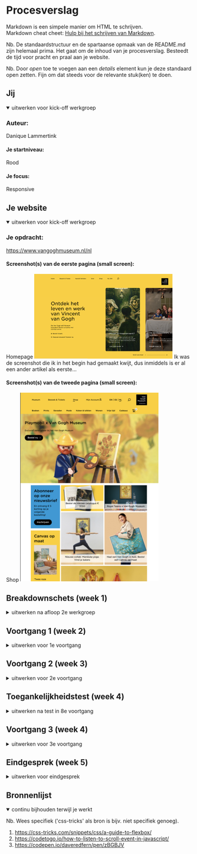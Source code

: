 # Procesverslag
Markdown is een simpele manier om HTML te schrijven.  
Markdown cheat cheet: [Hulp bij het schrijven van Markdown](https://github.com/adam-p/markdown-here/wiki/Markdown-Cheatsheet).

Nb. De standaardstructuur en de spartaanse opmaak van de README.md zijn helemaal prima. Het gaat om de inhoud van je procesverslag. Besteedt de tijd voor pracht en praal aan je website.

Nb. Door *open* toe te voegen aan een *details* element kun je deze standaard open zetten. Fijn om dat steeds voor de relevante stuk(ken) te doen.





## Jij

<details open>
<summary>uitwerken voor kick-off werkgroep</summary>

### Auteur:
Danique Lammertink

#### Je startniveau:
Rood

#### Je focus:
Responsive
 
</details>





## Je website

<details open>
<summary>uitwerken voor kick-off werkgroep</summary>

### Je opdracht:
https://www.vangoghmuseum.nl/nl

#### Screenshot(s) van de eerste pagina (small screen): 
Homepage 
<img src="images/website1.png" width="375px" alt="homepage">
Ik was de screenshot die ik in het begin had gemaakt kwijt, dus inmiddels is er al een ander artikel als eerste... 

#### Screenshot(s) van de tweede pagina (small screen):
Shop 
<img src="images/website2.png" width="375px" alt="kennis en onderzoek pagina">
 
</details>





## Breakdownschets (week 1)

<details>
<summary>uitwerken na afloop 2e werkgroep</summary>

### de hele pagina: 
<img src="images/breakdown1.png" width="375px" alt="breakdown van de hele pagina">

### dynamisch deel (bijv menu): 
<img src="images/breakdown2.png" width="375px" alt="breakdown van de web versie">



</details>





## Voortgang 1 (week 2)

<details>
<summary>uitwerken voor 1e voortgang</summary>

### Stand van zaken
Ik begon best wel goed en was erg enthousiast. De website die ik heb gekozen leek mij erg leuk om te doen, dit omdat ik sinds ik weet dat Van Gogh ooit bestaan heeft, ik fan ben van hem. Daarnaast leek de website mij niet al te moeilijk, dit vond ik belangrijk omdat ik voor het eerst een responsive website zou maken.


### Agenda voor meeting
samen met je groepje opstellen

| student 1      |
| ---            |
|responsive maken|
| hoe ik de fotos|
| het beste kan aanpakken           |


### Verslag van meeting
Ik was als enige bij de feedback ronde, dus had genoeg tijd om mijn eigen vragen te stellen. Ik heb wel contact gehad met mijn groep maatje, maar hij had het druk.

</details>





## Voortgang 2 (week 3)

<details>
<summary>uitwerken voor 2e voortgang</summary>

### Stand van zaken
Door een tekort aan tijd wegens een ander vak had ik niet heel veel vorderingen sinds vorige week, maar ik liep wel al tegen wat punten aan. Ik wil een responsive website, en de display flex werkt niet mee. 


### Agenda voor meeting
samen met je groepje opstellen

| student 1      | student 2          | 
| ---            | ---                | 
| display flex   | responsive         | 
| van de images  |                    | 
| ...            | ...                | 


### Verslag van meeting
Mijn groepmaatje kwam pas na een kwartier in de feedback sessie, dus ik had al mijn vragen al behandelt toen hij aankwam. Deze keer had ik een gesprek met de studentassistenten en hun konden mij goed helpen met mijn vragen. Mijn display flex werkt nu eindelijk wel en dit is een grote stap in mijn website. Hij lijkt al bijna op de echte versie.

</details>





## Toegankelijkheidstest (week 4)

<details>
<summary>uitwerken na test in 8e voortgang</summary>

### Bevindingen
- De taal van mijn website stond op engels dus hij las alles in het engels voor.
- Ik heb de a states nog niet gedaan in css.

#### Titel eerste bevinding
De taal stond in het engels

Ik was vergeten om in de head de taal aan te passen naar NL.


#### Titel tweede bevinding. 
DDe a states moeten nog uitgewerkt worden.

Ik was dit simpelweg vergeten.

</details>





## Voortgang 3 (week 4)

<details>
<summary>uitwerken voor 3e voortgang</summary>

### Stand van zaken
Mijn code is bijna af, maar nog erg rommelig. Door een eerder gesprek met een studentassistent  heb ik dan ook besloten om de website opnieuw op te bouwen zodat het overzichtelijker is. 


### Agenda voor meeting
samen met je groepje opstellen

| student 1      |         
| ---            |
| responsive!!!  |
| scroll position? |
|                 |


### Verslag van meeting
Je verwacht het niet, maar ik zat weer in mijn eentje in deze meeting. Ik heb het hier met Sanne gehad over hoe mijn website in elkaar zit. Het is nog steeds erg rommelig, maar we hebben der beide vertrouwen in dat het goedkomt. 

</details>





## Eindgesprek (week 5)

<details>
<summary>uitwerken voor eindgesprek</summary>

### Stand van zaken
Ik vind zelf dat ik het redelijk goed heb gedaan, als ik er meer tijd voor had gehad was hij sowieso beter gehad, maar door een andere grote deadline kwam ik in de knoop met de tijd. Gelukkig kan ik dit ook zien als een leermoment. Ik moet in de toekomst beter plannen bijvoorbeeld. Ook is het handig om de breakdownschetsen er gewoon bij te houden. Want ik was eigenlijk alweer vergeten dat ik die had gemaakt en als ik ze nu naast mijn code houd zat ik er nog al naast met die schetsen.

We zijn weer een aantal weken verder en ik heb alles opnieuw gemaakt. Ik had het erg druk de afgelopen weken en eigenlijk stelde ik FED ook heel erg uit. Ik zat er echt tegen op om die shop te maken, omdat hij me heel moeilijk leek. Uiteindelijk ben ik er toch maar "gewoon" aan begonnen. Ik kwam erachter dat met simpel nadenken je erg ver komt en voor mij is dit dan ook het hoogst haalbare op het moment.

### Screenshot(s)

hier screenshot(s) van je eindresultaat

<img src="images/mijnwebsite1.png" alt="mijn website pagina 1" width="375px">

<img src="images/mijnwebsite2.png" alt="mijn website pagina 2" width="375px">

</details>





## Bronnenlijst

<details open>
<summary>continu bijhouden terwijl je werkt</summary>

Nb. Wees specifiek ('css-tricks' als bron is bijv. niet specifiek genoeg).

1. https://css-tricks.com/snippets/css/a-guide-to-flexbox/
2. https://codetogo.io/how-to-listen-to-scroll-event-in-javascript/
3. https://codepen.io/daveredfern/pen/zBGBJV


</details>
